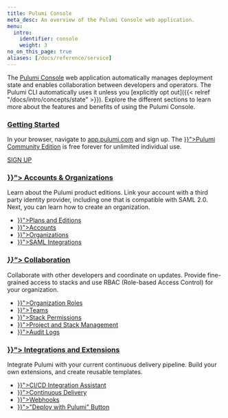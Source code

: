 ```yaml
---
title: Pulumi Console
meta_desc: An overview of the Pulumi Console web application.
menu:
  intro:
    identifier: console
    weight: 3
no_on_this_page: true
aliases: [/docs/reference/service]
---
```


The [Pulumi Console](https://app.pulumi.com) web application automatically manages deployment state and enables collaboration between developers and operators. The Pulumi CLI automatically uses it unless you [explicitly opt out]({{< relref "/docs/intro/concepts/state" >}}). Explore the different sections to learn more about the features and benefits of using the Pulumi Console.

<div class="md:flex flex-row mt-6 mb-6">
    <div class="w-1/2 border-solid border-t-2 border-gray-200">
        <h3 class="no-anchor pt-4"><a href="https://app.pulumi.com" target="_blank"><i class="fas fa-angle-right pr-2"></i> Getting Started</a></h3>
        <p>
            In your browser, navigate to <a href="https://app.pulumi.com" target="_blank">app.pulumi.com</a> and sign up. The <a href="{{< relref "/docs/intro/console/accounts-and-organizations/editions#community-edition" >}}">Pulumi Community Edition</a> is free forever
            for unlimited individual use.
        </p>
            <a class="btn btn-secondary" href="https://app.pulumi.com/signup" target="_blank">SIGN UP</a>
    </div>
    <div class="w-1/2 border-solid ml-4 border-t-2 border-gray-200">
        <h3 class="no-anchor pt-4"><a href="{{< relref "/docs/intro/console/accounts-and-organizations" >}}"><i class="fas fa-user-circle pr-2"></i> Accounts & Organizations</a></h3>
        <p>Learn about the Pulumi product editions. Link your account with a third party identity provider, including one that is compatible with SAML 2.0. Next, you can learn how to create an organization.
        <ul class="p2">
            <li><a href="{{< relref "/docs/intro/console/accounts-and-organizations/editions" >}}">Plans and Editions</a></li>
            <li><a href="{{< relref "/docs/intro/console/accounts-and-organizations/accounts" >}}">Accounts</a></li>
            <li><a href="{{< relref "/docs/intro/console/accounts-and-organizations/organizations" >}}">Organizations</a></li>
            <li><a href="{{< relref "/docs/guides/saml" >}}">SAML Integrations</a></li>
        </ul>
    </div>
</div>

<div class="md:flex flex-row mt-6 mb-6">
    <div class="w-1/2 border-solid border-t-2 border-gray-200">
        <h3 class="no-anchor pt-4"><i class="fas fa-users pr-2"><a href="{{< relref "/docs/intro/console/collaboration" >}}"></i> Collaboration</a></h3>
        <p>
            Collaborate with other developers and coordinate on updates. Provide fine-grained access to stacks and use RBAC (Role-based Access Control) for your organization.
        </p>
        <ul class="p2">
            <li><a href="{{< relref "/docs/intro/console/collaboration/organization-roles" >}}">Organization Roles</a></li>
            <li><a href="{{< relref "/docs/intro/console/collaboration/teams" >}}">Teams</a></li>
            <li><a href="{{< relref "/docs/intro/console/collaboration/stack-permissions" >}}">Stack Permissions</a></li>
            <li><a href="{{< relref "/docs/intro/console/collaboration/project-and-stack-management" >}}">Project and Stack Management</a></li>
            <li><a href="{{< relref "/docs/intro/console/collaboration/auditing" >}}">Audit Logs</a></li>
        </ul>
    </div>
    <div class="w-1/2 border-solid ml-4 border-t-2 border-gray-200">
        <h3 class="no-anchor pt-4"><a href="{{< relref "/docs/intro/console/extensions" >}}"><i class="fab fa-connectdevelop pr-2"></i> Integrations and Extensions</a></h3>
        <p>Integrate Pulumi with your current continuous delivery pipeline. Build your own extensions, and create reusable templates.
        <ul class="p2">
            <li><a href="{{< relref "/docs/intro/console/extensions/ci-cd-integration-assistant" >}}">CI/CD Integration Assistant</a></li>
            <li><a href="{{< relref "/docs/guides/continuous-delivery" >}}">Continuous Delivery</a></li>
            <li><a href="{{< relref "/docs/intro/console/extensions/webhooks" >}}">Webhooks</a></li>
            <li><a href="{{< relref "/docs/intro/console/extensions/pulumi-button" >}}">"Deploy with Pulumi" Button</a></li>
        </ul>
    </div>
</div>
